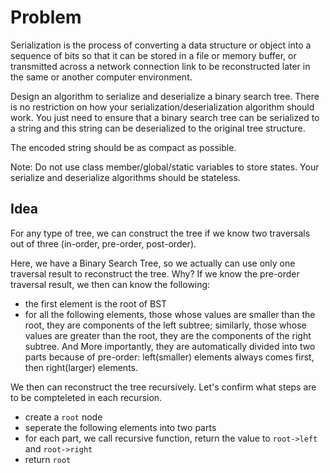 # Problem
Serialization is the process of converting a data structure or object into a sequence of bits so that it can be stored in a file or memory buffer, or transmitted across a network connection link to be reconstructed later in the same or another computer environment.

Design an algorithm to serialize and deserialize a binary search tree. There is no restriction on how your serialization/deserialization algorithm should work. You just need to ensure that a binary search tree can be serialized to a string and this string can be deserialized to the original tree structure.

The encoded string should be as compact as possible.

Note: Do not use class member/global/static variables to store states. Your serialize and deserialize algorithms should be stateless.

## Idea
For any type of tree, we can construct the tree if we know two traversals out of three (in-order, pre-order, post-order).

Here, we have a Binary Search Tree, so we actually can use only one traversal result to reconstruct the tree. Why? If we know the pre-order 
traversal result, we then can know the following:
* the first element is the root of BST
* for all the following elements, those whose values are smaller than the root, they are components of the left subtree; similarly, those whose
values are greater than the root, they are the components of the right subtree. And More importantly, they are automatically divided into two
parts because of pre-order: left(smaller) elements always comes first, then right(larger) elements. 

We then can reconstruct the tree recursively. Let's confirm what steps are to be compteleted in each recursion.
* create a `root` node
* seperate the following elements into two parts
* for each part, we call recursive function, return the value to `root->left` and `root->right`
* return `root`
